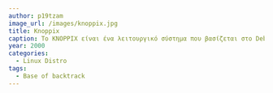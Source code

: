 ```yaml
---
author: p19tzam
image_url: /images/knoppix.jpg
title: Knoppix 
caption: Το KNOPPIX είναι ένα λειτουργικό σύστημα που βασίζεται στο Debian που έχει σχεδιαστεί για να εκτελείται απευθείας από ένα CD / DVD (Live CD) ή μια μονάδα flash USB (Live USB), ένα από τα πρώτα του είδους του για οποιοδήποτε λειτουργικό σύστημα. Το Knoppix αναπτύχθηκε και πήρε το όνομά του από τον σύμβουλο Linux Klaus Knopper. Αν και το KNOPPIX έχει σχεδιαστεί κυρίως για χρήση ως Live CD, μπορεί επίσης να εγκατασταθεί σε σκληρό δίσκο όπως ένα τυπικό λειτουργικό σύστημα. Οι υπολογιστές που υποστηρίζουν εκκίνηση από συσκευές USB μπορούν να φορτώσουν το KNOPPIX από ζωντανή μονάδα flash USB ή κάρτα μνήμης.Και τέλος το KNOPPIX αποτελείται κυρίως από ελεύθερο λογισμικό ανοιχτού κώδικα, αλλά περιλαμβάνει επίσης κάποιο ιδιόκτητο λογισμικό, εφόσον πληροί ορισμένες προϋποθέσεις. 
year: 2000
categories:
  - Linux Distro
tags:
  - Base of backtrack
---
```

